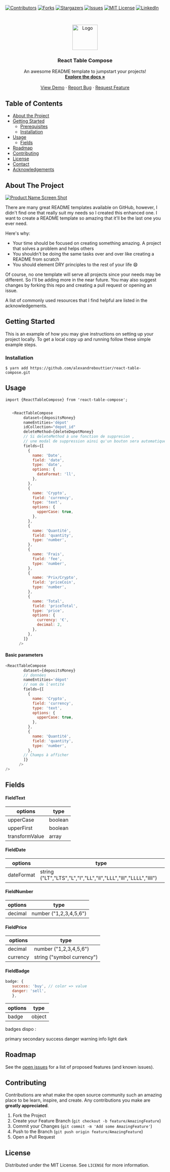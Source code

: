 
[![Contributors][contributors-shield]][contributors-url]
[![Forks][forks-shield]][forks-url]
[![Stargazers][stars-shield]][stars-url]
[![Issues][issues-shield]][issues-url]
[![MIT License][license-shield]][license-url]
[![LinkedIn][linkedin-shield]][linkedin-url]


<!-- PROJECT LOGO -->
<br />
<p align="center">
  <a href="https://github.com/alexandrebouttier/react-table-compose">
    <img src="images/logo.png" alt="Logo" width="80" height="80">
  </a>

  <h3 align="center">React Table Compose</h3>

  <p align="center">
    An awesome README template to jumpstart your projects!
    <br />
    <a href="https://github.com/alexandrebouttier/react-table-compose"><strong>Explore the docs »</strong></a>
    <br />
    <br />
    <a href="https://github.com/alexandrebouttier/react-table-compose">View Demo</a>
    ·
    <a href="https://github.com/alexandrebouttier/react-table-compose/issues">Report Bug</a>
    ·
    <a href="https://github.com/alexandrebouttier/react-table-compose/issues">Request Feature</a>
  </p>
</p>



<!-- TABLE OF CONTENTS -->
## Table of Contents

* [About the Project](#about-the-project)
* [Getting Started](#getting-started)
  * [Prerequisites](#prerequisites)
  * [Installation](#installation)
* [Usage](#usage)
  * [Fields](#fields)
* [Roadmap](#roadmap)
* [Contributing](#contributing)
* [License](#license)
* [Contact](#contact)
* [Acknowledgements](#acknowledgements)



<!-- ABOUT THE PROJECT -->
## About The Project

[![Product Name Screen Shot][product-screenshot]](https://example.com)

There are many great README templates available on GitHub, however, I didn't find one that really suit my needs so I created this enhanced one. I want to create a README template so amazing that it'll be the last one you ever need.

Here's why:
* Your time should be focused on creating something amazing. A project that solves a problem and helps others
* You shouldn't be doing the same tasks over and over like creating a README from scratch
* You should element DRY principles to the rest of your life :smile:

Of course, no one template will serve all projects since your needs may be different. So I'll be adding more in the near future. You may also suggest changes by forking this repo and creating a pull request or opening an issue.

A list of commonly used resources that I find helpful are listed in the acknowledgements.

<!-- GETTING STARTED -->
## Getting Started

This is an example of how you may give instructions on setting up your project locally.
To get a local copy up and running follow these simple example steps.

### Installation

```
$ yarn add https://github.com/alexandrebouttier/react-table-compose.git
```
<!-- USAGE EXAMPLES -->
## Usage

`import {ReactTableCompose} from 'react-table-compose';`


```javascript

   <ReactTableCompose
        dataset={depositsMoney}
        nameEntities='dépot'
        idCollection="depot_id"
        deleteMethod={deleteDepotMoney}
        // Si deleteMethod à une fonction de suppresion ,
        // une modal de suppression ainsi qu'un bouton sera automatiquement créer 
        fields={[
          {
            name: 'Date',
            field: 'date',
            type: 'date',
            options: {
              dateFormat: 'll',
            },
          },
          {
            name: 'Crypto',
            field: 'currency',
            type: 'text',
            options: {
              upperCase: true,
            },
          },
          {
            name: 'Quantité',
            field: 'quantity',
            type: 'number',
          },
          {
            name: 'Frais',
            field: 'fee',
            type: 'number',
          },
          {
            name: 'Prix/Crypto',
            field: 'priceCoin',
            type: 'number',
          },
          {
            name: 'Total',
            field: 'priceTotal',
            type: 'price',
            options: {
              currency: '€',
              decimal: 2,
            },
          },
        ]}
      />
```
#### Basic parameters

```javascript
<ReactTableCompose
        dataset={depositsMoney}
        // données 
        nameEntities='dépot'
        // nom de l'entité 
        fields={[
          {
            name: 'Crypto',
            field: 'currency',
            type: 'text',
            options: {
              upperCase: true,
            },
          },
          {
            name: 'Quantité',
            field: 'quantity',
            type: 'number',
          },
        // Champs à afficher
        ]}
      />
/>
```
<!-- Fields disponible -->
## Fields

#### FieldText
|  options |type|
| ------------- | ------------- |
| upperCase  |  boolean |
| upperFirst  |  boolean |
| transformValue  |  array |

#### FieldDate
|  options |type|
| ------------- | ------------- |
| dateFormat  |  string ("LT","LTS","L","l","LL","ll","LLL","lll","LLLL","llll") |

#### FieldNumber
|  options |type|
| ------------- | ------------- |
| decimal  |  number ("1,2,3,4,5,6") |

#### FieldPrice
|  options |type|
| ------------- | ------------- |
| decimal  |  number ("1,2,3,4,5,6") |
| currency  |  string ("symbol currency") |

#### FieldBadge


```javascript
badge: {
   success: 'buy', // color => value
   danger: 'sell',
   },
```                
|  options |type|
| ------------- | ------------- |
| badge  |  object |

badges dispo :

primary 
secondary
success 
danger 
warning
info 
light
dark 



<!-- ROADMAP -->
## Roadmap

See the [open issues](https://github.com/alexandrebouttier/react-table-compose/issues) for a list of proposed features (and known issues).

<!-- CONTRIBUTING -->
## Contributing

Contributions are what make the open source community such an amazing place to be learn, inspire, and create. Any contributions you make are **greatly appreciated**.

1. Fork the Project
2. Create your Feature Branch (`git checkout -b feature/AmazingFeature`)
3. Commit your Changes (`git commit -m 'Add some AmazingFeature'`)
4. Push to the Branch (`git push origin feature/AmazingFeature`)
5. Open a Pull Request



<!-- LICENSE -->
## License

Distributed under the MIT License. See `LICENSE` for more information.



<!-- MARKDOWN LINKS & IMAGES -->
<!-- https://www.markdownguide.org/basic-syntax/#reference-style-links -->
[contributors-shield]: https://img.shields.io/github/contributors/alexandrebouttier/react-table-compose.svg?style=flat-square
[contributors-url]: https://github.com/alexandrebouttier/react-table-compose/graphs/contributors
[forks-shield]: https://img.shields.io/github/forks/alexandrebouttier/react-table-compose.svg?style=flat-square
[forks-url]: https://github.com/alexandrebouttier/react-table-compose/network/members
[stars-shield]: https://img.shields.io/github/stars/alexandrebouttier/react-table-compose.svg?style=flat-square
[stars-url]: https://github.com/alexandrebouttier/react-table-compose
[issues-shield]: https://img.shields.io/github/issues/alexandrebouttier/react-table-compose.svg?style=flat-square
[issues-url]: https://github.com/alexandrebouttier/react-table-compose/issues
[license-shield]: https://img.shields.io/github/license/alexandrebouttier/react-table-compose.svg?style=flat-square
[license-url]: https://github.com/alexandrebouttier/react-table-compose/blob/master/LICENSE.txt
[linkedin-shield]: https://img.shields.io/badge/-LinkedIn-black.svg?style=flat-square&logo=linkedin&colorB=555
[linkedin-url]: https://www.linkedin.com/in/alexandrebouttier/
[product-screenshot]: screenshot.png
